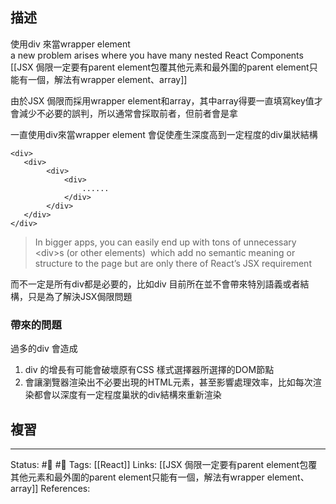## 描述

使用div 來當wrapper element  
a new problem arises where you have many nested React Components
[[JSX 侷限一定要有parent element包覆其他元素和最外圍的parent element只能有一個，解法有wrapper element、array]]

由於JSX 侷限而採用wrapper element和array，其中array得要一直填寫key值才會減少不必要的誤判，所以通常會採取前者，但前者會是拿

一直使用div來當wrapper element 會促使產生深度高到一定程度的div巢狀結構


```
<div>
   <div>
        <div>
            <div>
                ......
            </div>
        </div>
   </div>
</div>
```
  

> In bigger apps, you can easily end up with tons of unnecessary \<div\>s (or other elements)  which add no semantic meaning or structure to the page but are only there of React’s JSX requirement


而不一定是所有div都是必要的，比如div 目前所在並不會帶來特別語義或者結構，只是為了解決JSX侷限問題


### 帶來的問題

過多的div 會造成

1.  div 的增長有可能會破壞原有CSS 樣式選擇器所選擇的DOM節點
2.  會讓瀏覽器渲染出不必要出現的HTML元素，甚至影響處理效率，比如每次渲染都會以深度有一定程度巢狀的div結構來重新渲染


## 複習


---
Status: #🌱 #📓 
Tags:
[[React]]
Links:
[[JSX 侷限一定要有parent element包覆其他元素和最外圍的parent element只能有一個，解法有wrapper element、array]]
References: